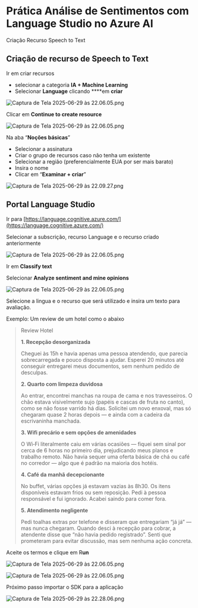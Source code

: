 # Prática Análise de Sentimentos com Language Studio no Azure AI

Criação Recurso Speech to Text

## Criação de recurso de Speech to Text

Ir em criar recursos

- selecionar a categoria **IA + Machine Learning**
- Selecionar **Language** clicando ****em **criar**

![Captura de Tela 2025-06-29 às 22.06.05.png](https://github.com/jeanandrade1/An-lise-de-Sentimentos-com-Language-Studio-no-Azure-AI/blob/main/images/Captura%201.png)

Clicar em **Continue to create resource**

![Captura de Tela 2025-06-29 às 22.06.05.png](https://github.com/jeanandrade1/An-lise-de-Sentimentos-com-Language-Studio-no-Azure-AI/blob/main/images/Captura%202.png)

Na aba “**Noções básicas**”

- Selecionar a assinatura
- Criar o grupo de recursos caso não tenha um existente
- Selecionar a região (preferencialmente EUA por ser mais barato)
- Insira o nome
- Clicar em “**Examinar + criar**”

![Captura de Tela 2025-06-29 às 22.09.27.png](https://github.com/jeanandrade1/An-lise-de-Sentimentos-com-Language-Studio-no-Azure-AI/blob/main/images/Captura%203.png)

## Portal Language Studio

Ir para [https://language.cognitive.azure.com/](https://language.cognitive.azure.com/)

Selecionar a subscrição, recurso Language e o recurso criado anteriormente

![Captura de Tela 2025-06-29 às 22.06.05.png](https://github.com/jeanandrade1/An-lise-de-Sentimentos-com-Language-Studio-no-Azure-AI/blob/main/images/Captura%204.png)

Ir em **Classify text**

Selecionar **Analyze sentiment and mine opinions**

![Captura de Tela 2025-06-29 às 22.06.05.png](https://github.com/jeanandrade1/An-lise-de-Sentimentos-com-Language-Studio-no-Azure-AI/blob/main/images/Captura%205.png)

Selecione a lingua e o recurso que será utilizado e insira um texto para avaliação. 

Exemplo: Um review de um hotel como o abaixo

> Review Hotel
> 
> 
> **1. Recepção desorganizada**
> 
> Cheguei às 15h e havia apenas uma pessoa atendendo, que parecia sobrecarregada e pouco disposta a ajudar. Esperei 20 minutos até conseguir entregarei meus documentos, sem nenhum pedido de desculpas.
> 
> **2. Quarto com limpeza duvidosa**
> 
> Ao entrar, encontrei manchas na roupa de cama e nos travesseiros. O chão estava visivelmente sujo (papéis e cascas de fruta no canto), como se não fosse varrido há dias. Solicitei um novo enxoval, mas só chegaram quase 2 horas depois — e ainda com a cadeira da escrivaninha manchada.
> 
> **3. Wifi precário e sem opções de amenidades**
> 
> O Wi‑Fi literalmente caiu em várias ocasiões — fiquei sem sinal por cerca de 6 horas no primeiro dia, prejudicando meus planos e trabalho remoto. Não havia sequer uma oferta básica de chá ou café no corredor — algo que é padrão na maioria dos hotéis.
> 
> **4. Café da manhã decepcionante**
> 
> No buffet, várias opções já estavam vazias às 8h30. Os itens disponíveis estavam frios ou sem reposição. Pedi à pessoa responsável e fui ignorado. Acabei saindo para comer fora.
> 
> **5. Atendimento negligente**
> 
> Pedi toalhas extras por telefone e disseram que entregariam “já já” — mas nunca chegaram. Quando desci à recepção para cobrar, a atendente disse que “não havia pedido registrado”. Senti que prometeram para evitar discussão, mas sem nenhuma ação concreta.
> 

Aceite os termos e clique em R**un**

![Captura de Tela 2025-06-29 às 22.06.05.png](https://github.com/jeanandrade1/An-lise-de-Sentimentos-com-Language-Studio-no-Azure-AI/blob/main/images/Captura%206.png)

![Captura de Tela 2025-06-29 às 22.06.05.png](https://github.com/jeanandrade1/An-lise-de-Sentimentos-com-Language-Studio-no-Azure-AI/blob/main/images/Captura%207.png)

Próximo passo importar o SDK para a aplicação

![Captura de Tela 2025-06-29 às 22.28.06.png](Pra%CC%81tica%20Ana%CC%81lise%20de%20Sentimentos%20com%20Language%20Stud%2022220fca93d1803ba176d3e99d16995a/Captura_de_Tela_2025-06-29_as_22.28.06.png)
